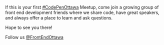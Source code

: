 If this is your first [#CodePenOttawa](https://twitter.com/hashtag/CodePenOttawa?src=hash) Meetup, come join a growing group of front end development friends where we share code, have great speakers, and always offer a place to learn and ask questions.

Hope to see you there!

Follow us [@FrontEndOttawa](https://twitter.com/frontendottawa)
